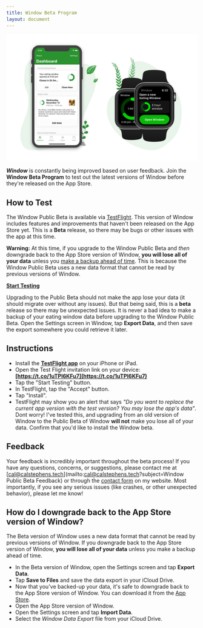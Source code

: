 ```yaml
---
title: Window Beta Program
layout: document
---
```


<div align="center">
    <img src="assets/header.png" style="max-height: 375px">
</div>

***Window*** is constantly being improved based on user feedback. Join the **Window Beta Program** to test out the latest versions of Window before they're released on the App Store.

## How to Test

The Window Public Beta is available via [TestFlight](https://t.co/1uTPl6KFu7).  This version of Window includes features and improvements that haven't been released on the App Store yet. This is a **Beta** release, so there may be bugs or other issues with the app at this time.

**Warning:** At this time, if you upgrade to the Window Public Beta and *then* downgrade back to the App Store version of Window, **you will lose all of your data** unless you <a href="#downgrade">make a backup ahead of time</a>. This is because the Window Public Beta uses a new data format that cannot be read by previous versions of Window.

<a class="round-button" href="https://t.co/1uTPl6KFu7"><b>Start Testing</b></a> 

Upgrading to the Public Beta should not make the app lose your data (it should migrate over without any issues). But that being said, this is a **beta** release so there may be unexpected issues. It is never a bad idea to make a backup of your eating window data before upgrading to the Window Public Beta. Open the Settings screen in Window, tap **Export Data**, and then save the export somewhere you could retrieve it later. 


## Instructions

- Install the **[TestFlight app](https://itunes.apple.com/us/app/testflight/id899247664?mt=8)** on your iPhone or iPad.
- Open the Test Flight invitation link on your device: **[https://t.co/1uTPl6KFu7](https://t.co/1uTPl6KFu7)**
- Tap the "Start Testing" button. 
- In TestFlight, tap the "Accept" button.
- Tap "Install".
- TestFlight may show you an alert that says *"Do you want to replace the current app version with the test version? You may lose the app's data"*. Dont worry! I've tested this, and upgrading from an old version of Window to the Public Beta of Window **will not** make you lose all of your data. Confirm that you'd like to install the Window beta.

## Feedback

Your feedback is incredibly important throughout the beta process! If you have any questions, concerns, or suggestions, please contact me at [cal@calstephens.tech](mailto:cal@calstephens.tech?subject=Window Public Beta Feedback) or through the [contact form](https://calstephens.tech/contact) on my website. Most importantly, if you see any serious issues (like crashes, or other unexpected behavior), please let me know! 

## <a name="downgrade">How do I downgrade back to the App Store version of Window?</a>

The Beta version of Window uses a new data format that cannot be read by previous versions of Window. If you downgrade back to the App Store version of Window, **you will lose all of your data** unless you make a backup ahead of time. 

- In the Beta version of Window, open the Settings screen and tap **Export Data**.
- Tap **Save to Files** and save the data export in your iCloud Drive.
- Now that you've backed-up your data, it's safe to downgrade back to the App Store version of Window. You can download it from the [App Store](https://itunes.apple.com/us/app/window-fasting-tracker/id1112765909?mt=8).
- Open the App Store version of Window.
- Open the Settings screen and tap **Import Data**.
- Select the *Window Data Export* file from your iCloud Drive.
